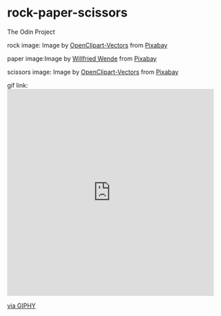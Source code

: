 # rock-paper-scissors
The Odin Project

rock image: Image by <a href="https://pixabay.com/users/openclipart-vectors-30363/?utm_source=link-attribution&amp;utm_medium=referral&amp;utm_campaign=image&amp;utm_content=576669">OpenClipart-Vectors</a> from <a href="https://pixabay.com//?utm_source=link-attribution&amp;utm_medium=referral&amp;utm_campaign=image&amp;utm_content=576669">Pixabay</a>

paper image:Image by <a href="https://pixabay.com/users/fotoblend-87167/?utm_source=link-attribution&amp;utm_medium=referral&amp;utm_campaign=image&amp;utm_content=1763262">Willfried Wende</a> from <a href="https://pixabay.com//?utm_source=link-attribution&amp;utm_medium=referral&amp;utm_campaign=image&amp;utm_content=1763262">Pixabay</a>

scissors image: Image by <a href="https://pixabay.com/users/openclipart-vectors-30363/?utm_source=link-attribution&amp;utm_medium=referral&amp;utm_campaign=image&amp;utm_content=147115">OpenClipart-Vectors</a> from <a href="https://pixabay.com//?utm_source=link-attribution&amp;utm_medium=referral&amp;utm_campaign=image&amp;utm_content=147115">Pixabay</a>

gif link: <iframe src="https://giphy.com/embed/Pk2qQx7aqx4TVc3ZGT" width="480" height="480" frameBorder="0" class="giphy-embed" allowFullScreen></iframe><p><a href="https://giphy.com/gifs/MetroByTMobile-countdown-metro-by-t-mobile-rule-your-day-Pk2qQx7aqx4TVc3ZGT">via GIPHY</a></p>

